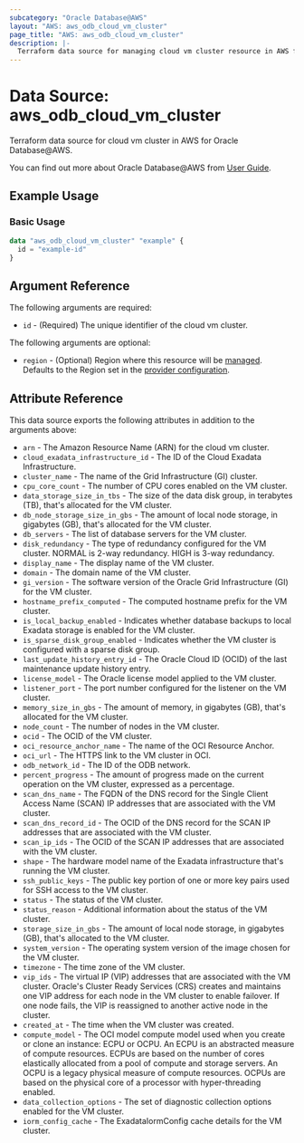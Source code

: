 ```yaml
---
subcategory: "Oracle Database@AWS"
layout: "AWS: aws_odb_cloud_vm_cluster"
page_title: "AWS: aws_odb_cloud_vm_cluster"
description: |-
  Terraform data source for managing cloud vm cluster resource in AWS for Oracle Database@AWS.
---
```


# Data Source: aws_odb_cloud_vm_cluster

Terraform data source for cloud vm cluster in AWS for Oracle Database@AWS.

You can find out more about Oracle Database@AWS from [User Guide](https://docs.aws.amazon.com/odb/latest/UserGuide/what-is-odb.html).

## Example Usage

### Basic Usage

```terraform
data "aws_odb_cloud_vm_cluster" "example" {
  id = "example-id"
}
```

## Argument Reference

The following arguments are required:

* `id` - (Required) The unique identifier of the cloud vm cluster.

The following arguments are optional:

* `region` - (Optional) Region where this resource will be [managed](https://docs.aws.amazon.com/general/latest/gr/rande.html#regional-endpoints). Defaults to the Region set in the [provider configuration](https://registry.terraform.io/providers/hashicorp/aws/latest/docs#aws-configuration-reference).

## Attribute Reference

This data source exports the following attributes in addition to the arguments above:

* `arn` - The Amazon Resource Name (ARN) for the cloud vm cluster.
* `cloud_exadata_infrastructure_id` - The ID of the Cloud Exadata Infrastructure.
* `cluster_name` - The name of the Grid Infrastructure (GI) cluster.
* `cpu_core_count` - The number of CPU cores enabled on the VM cluster.
* `data_storage_size_in_tbs` - The size of the data disk group, in terabytes (TB), that's allocated for the VM cluster.
* `db_node_storage_size_in_gbs` - The amount of local node storage, in gigabytes (GB), that's allocated for the VM cluster.
* `db_servers` - The list of database servers for the VM cluster.
* `disk_redundancy` - The type of redundancy configured for the VM cluster. NORMAL is 2-way redundancy. HIGH is 3-way redundancy.
* `display_name` - The display name of the VM cluster.
* `domain` - The domain name of the VM cluster.
* `gi_version` - The software version of the Oracle Grid Infrastructure (GI) for the VM cluster.
* `hostname_prefix_computed` - The computed hostname prefix for the VM cluster.
* `is_local_backup_enabled` - Indicates whether database backups to local Exadata storage is enabled for the VM cluster.
* `is_sparse_disk_group_enabled` - Indicates whether the VM cluster is configured with a sparse disk group.
* `last_update_history_entry_id` - The Oracle Cloud ID (OCID) of the last maintenance update history entry.
* `license_model` - The Oracle license model applied to the VM cluster.
* `listener_port` - The port number configured for the listener on the VM cluster.
* `memory_size_in_gbs` - The amount of memory, in gigabytes (GB), that's allocated for the VM cluster.
* `node_count` - The number of nodes in the VM cluster.
* `ocid` - The OCID of the VM cluster.
* `oci_resource_anchor_name` - The name of the OCI Resource Anchor.
* `oci_url` - The HTTPS link to the VM cluster in OCI.
* `odb_network_id` - The ID of the ODB network.
* `percent_progress` - The amount of progress made on the current operation on the VM cluster, expressed as a percentage.
* `scan_dns_name` - The FQDN of the DNS record for the Single Client Access Name (SCAN) IP addresses that are associated with the VM cluster.
* `scan_dns_record_id` - The OCID of the DNS record for the SCAN IP addresses that are associated with the VM cluster.
* `scan_ip_ids` - The OCID of the SCAN IP addresses that are associated with the VM cluster.
* `shape` - The hardware model name of the Exadata infrastructure that's running the VM cluster.
* `ssh_public_keys` - The public key portion of one or more key pairs used for SSH access to the VM cluster.
* `status` - The status of the VM cluster.
* `status_reason` - Additional information about the status of the VM cluster.
* `storage_size_in_gbs` - The amount of local node storage, in gigabytes (GB), that's allocated to the VM cluster.
* `system_version` - The operating system version of the image chosen for the VM cluster.
* `timezone` - The time zone of the VM cluster.
* `vip_ids` - The virtual IP (VIP) addresses that are associated with the VM cluster. Oracle's Cluster Ready Services (CRS) creates and maintains one VIP address for each node in the VM cluster to enable failover. If one node fails, the VIP is reassigned to another active node in the cluster.
* `created_at` - The time when the VM cluster was created.
* `compute_model` - The OCI model compute model used when you create or clone an instance: ECPU or OCPU. An ECPU is an abstracted measure of compute resources. ECPUs are based on the number of cores elastically allocated from a pool of compute and storage servers. An OCPU is a legacy physical measure of compute resources. OCPUs are based on the physical core of a processor with hyper-threading enabled.
* `data_collection_options` - The set of diagnostic collection options enabled for the VM cluster.
* `iorm_config_cache` - The ExadataIormConfig cache details for the VM cluster.
